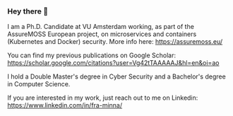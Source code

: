 ### Hey there 👋


I am a Ph.D. Candidate at VU Amsterdam working, as part of the AssureMOSS European project, on microservices and containers (Kubernetes and Docker) security. More info here: https://assuremoss.eu/

You can find my previous publications on Google Scholar: https://scholar.google.com/citations?user=Vg42tTAAAAAJ&hl=en&oi=ao

I hold a Double Master's degree in Cyber Security and a Bachelor's degree in Computer Science.

If you are interested in my work, just reach out to me on Linkedin: https://www.linkedin.com/in/fra-minna/

